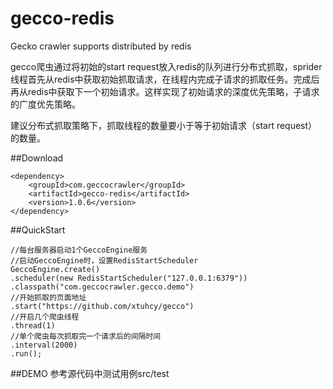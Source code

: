 # gecco-redis
Gecko crawler supports distributed by redis

gecco爬虫通过将初始的start request放入redis的队列进行分布式抓取，sprider线程首先从redis中获取初始抓取请求，在线程内完成子请求的抓取任务。完成后再从redis中获取下一个初始请求。这样实现了初始请求的深度优先策略，子请求的广度优先策略。

建议分布式抓取策略下，抓取线程的数量要小于等于初始请求（start request）的数量。

##Download

	<dependency>
	    <groupId>com.geccocrawler</groupId>
	    <artifactId>gecco-redis</artifactId>
	    <version>1.0.6</version>
	</dependency>

##QuickStart

	//每台服务器启动1个GeccoEngine服务
	//启动GeccoEngine时，设置RedisStartScheduler
	GeccoEngine.create()
	.scheduler(new RedisStartScheduler("127.0.0.1:6379"))
	.classpath("com.geccocrawler.gecco.demo")
	//开始抓取的页面地址
	.start("https://github.com/xtuhcy/gecco")
	//开启几个爬虫线程
	.thread(1)
	//单个爬虫每次抓取完一个请求后的间隔时间
	.interval(2000)
	.run();

##DEMO
参考源代码中测试用例src/test